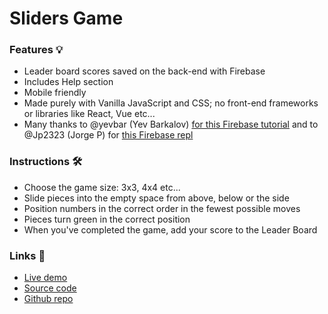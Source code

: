 # Sliders Game

### Features 💡
- Leader board scores saved on the back-end with Firebase
- Includes Help section
- Mobile friendly
- Made purely with Vanilla JavaScript and CSS; no front-end frameworks or libraries like React, Vue etc...
- Many thanks to @yevbar (Yev Barkalov) [for this Firebase tutorial](https://blog.repl.it/firebase) and to @Jp2323 (Jorge P) for [this Firebase repl](https://repl.it/@Jp2323/firebase)

### Instructions 🛠
- Choose the game size: 3x3, 4x4 etc...
- Slide pieces into the empty space from above, below or the side
- Position numbers in the correct order in the fewest possible moves
- Pieces turn green in the correct position
- When you've completed the game, add your score to the Leader Board

### Links 🔗
- [Live demo](https://js-sliders-game.rjlevy.repl.co/)
- [Source code](https://repl.it/@rjlevy/js-sliders-game)
- [Github repo](https://github.com/rolandjlevy/js-sliders-game)
